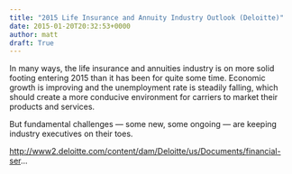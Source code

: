 ```yaml
---
title: "2015 Life Insurance and Annuity Industry Outlook (Deloitte)"
date: 2015-01-20T20:32:53+0000
author: matt
draft: True
---
```

In many ways, the life insurance and annuities industry is on more solid footing entering 2015 than it has been for quite some time. Economic growth is improving and the unemployment rate is steadily falling, which should create a more conducive environment for carriers to market their products and services.

But fundamental challenges — some new, some ongoing — are keeping industry executives on their toes.

http://www2.deloitte.com/content/dam/Deloitte/us/Documents/financial-ser...

